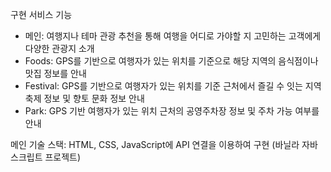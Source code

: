 구현 서비스 기능
  - 메인: 여행지나 테마 관광 추천을 통해 여행을 어디로 가야할 지 고민하는 고객에게 다양한 관광지 소개
  - Foods: GPS를 기반으로 여행자가 있는 위치를 기준으로 해당 지역의 음식점이나 맛집 정보를 안내
  - Festival: GPS를 기반으로 여행자가 있는 위치를 기준 근처에서 즐길 수 잇는 지역 축제 정보 및 향토 문화 정보 안내
  - Park: GPS 기반 여행자가 있는 위치 근처의 공영주차장 정보 및 주차 가능 여부를 안내

메인 기술 스택: HTML, CSS, JavaScript에 API 연결을 이용하여 구현 (바닐라 자바스크립트 프로젝트)
